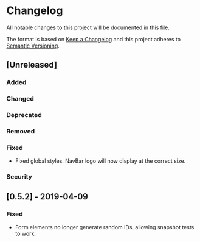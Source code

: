 # Changelog

All notable changes to this project will be documented in this file.

The format is based on [Keep a Changelog](http://keepachangelog.com/en/1.0.0/)
and this project adheres to [Semantic Versioning](http://semver.org/spec/v2.0.0.html).

## [Unreleased]

### Added

### Changed

### Deprecated

### Removed

### Fixed
- Fixed global styles. NavBar logo will now display at the correct size.

### Security

## [0.5.2] - 2019-04-09

### Fixed

- Form elements no longer generate random IDs, allowing snapshot tests to work.